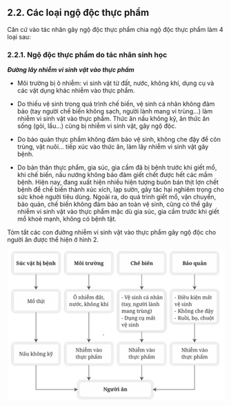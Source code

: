 ## 2.2. Các loại ngộ độc thực phẩm

Căn cứ vào tác nhân gây ngộ độc thực phẩm chia ngộ độc thực phẩm làm 4 loại sau:

### 2.2.1. Ngộ độc thực phẩm do tác nhân sinh học

***Đường lây nhiễm vi sinh vật vào thực phẩm*** 

- Môi trường bị ô nhiễm: vi sinh vật từ đất, nước, không khí, dụng cụ và các vật dụng khác nhiễm vào thực phẩm.

- Do thiếu vệ sinh trong quá trình chế biến, vệ sinh cá nhân không đảm bảo (tay người chế biến không sạch, người lành mang vi trùng...) làm nhiễm vi sinh vật vào thực phẩm. Thức ăn nấu không kỹ, ăn thức ăn sống (gỏi, lẩu...) cũng bị nhiễm vi sinh vật, gây ngộ độc.

- Do bảo quản thực phẩm không đảm bảo vệ sinh, không che đậy để côn trùng, vật nuôi... tiếp xúc vào thức ăn, làm lây nhiễm vi sinh vật gây bệnh.

- Do bản thân thực phẩm, gia súc, gia cầm đã bị bệnh trước khi giết mổ, khi chế biến, nấu nướng không bảo đảm giết chết được hết các mầm bệnh. Hiện nay, đang xuất hiện nhiều hiện tượng buôn bán thịt lợn chết bệnh để chế biến thành xúc xích, lạp sườn, gây tác hại nghiêm trọng cho sức khoẻ người tiêu dùng. Ngoài ra, do quá trình giết mổ, vận chuyển, bảo quản, chế biến không đảm bảo an toàn vệ sinh, cũng có thể gây nhiễm vi sinh vật vào thực phẩm mặc dù gia súc, gia cầm trước khi giết mổ khoẻ mạnh, không có bệnh tật.

Tóm tắt các con đường nhiễm vi sinh vật vào thực phẩm gây ngộ độc cho người ăn được thể hiện ở hình 2.

![Sơ đồ tóm tắt các con đường lây nhiễm tác nhân sinh học vào thực phẩm](../figures/bai4_hinh2.png)